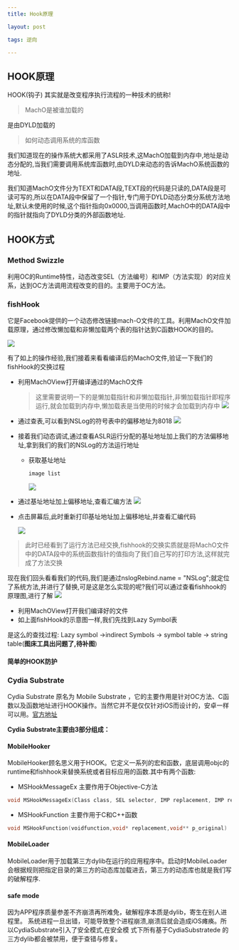 ```yaml
---
title: Hook原理

layout: post

tags: 逆向

---
```

## HOOK原理
HOOK(钩子) 其实就是改变程序执行流程的一种技术的统称!

> MachO是被谁加载的

是由DYLD加载的

> 如何动态调用系统的库函数

我们知道现在的操作系统大都采用了ASLR技术,这MachO加载到内存中,地址是动态分配的,当我们需要调用系统库函数时,由DYLD来动态的告诉MachO系统函数的地址.

我们知道MachO文件分为TEXT和DATA段,TEXT段的代码是只读的,DATA段是可读可写的,所以在DATA段中保留了一个指针,专门用于DYLD动态分类分系统方法地址,默认未使用的时候,这个指针指向0x0000,当调用函数时,MachO中的DATA段中的指针就指向了DYLD分类的外部函数地址.
## HOOK方式
### Method Swizzle

利用OC的Runtime特性，动态改变SEL（方法编号）和IMP（方法实现）的对应关系，达到OC方法调用流程改变的目的。主要用于OC方法。

### fishHook

它是Facebook提供的一个动态修改链接mach-O文件的工具。利用MachO文件加载原理，通过修改懒加载和非懒加载两个表的指针达到C函数HOOK的目的。

![](https://ws3.sinaimg.cn/large/006tKfTcly1fr9mupn93mj31c414c45e.jpg)

有了如上的操作经验,我们接着来看看编译后的MachO文件,验证一下我们的fishHook的交换过程

* 利用MachOView打开编译通过的MachO文件

	> 这里需要说明一下的是懒加载指针和非懒加载指针,非懒加载指针即程序运行,就会加载到内存中,懒加载表是当使用的时候才会加载到内存中
	![](https://ws1.sinaimg.cn/large/006tKfTcly1fr9xu0oxzxj31e80noami.jpg)

* 通过查表,可以看到NSLog的符号表中的偏移地址为8018
	![](https://ws3.sinaimg.cn/large/006tKfTcly1fr9xwlrdlgj31e80no4af.jpg)

* 接着我们动态调试,通过查看ASLR运行分配的基址地址加上我们的方法偏移地址,拿到我们的我们的NSLog的方法运行地址
	* 获取基址地址
	
		```c
		image list
		```
		![](https://ws2.sinaimg.cn/large/006tKfTcly1fr9y2khe7hj31ce0fkdnf.jpg)
	
* 通过基址地址加上偏移地址,查看汇编方法
	![](https://ws4.sinaimg.cn/large/006tKfTcly1fr9y6028bqj31ca0aiwhc.jpg)
	
* 点击屏幕后,此时重新打印基址地址加上偏移地址,并查看汇编代码

	![](https://ws3.sinaimg.cn/large/006tKfTcly1fr9yakna04j31ca0c4goc.jpg)
	
> 此时已经看到了运行方法已经交换,fishhook的交换实质就是将MachO文件中的DATA段中的系统函数指针的值指向了我们自己写的打印方法,这样就完成了方法交换


现在我们回头看看我们的代码,我们是通过nslogRebind.name = "NSLog";就定位了系统方法,并进行了替换,可是这是怎么实现的呢?我们可以通过查看fishhook的原理图,进行了解
![](https://ws1.sinaimg.cn/large/006tKfTcly1fr9yjzxjqkj30jo0pcjtr.jpg)

* 利用MachOView打开我们编译好的文件
* 如上面fishHook的示意图一样,我们先找到Lazy Symbol表

是这么的查找过程:
Lazy symbol ->indirect Symbols -> symbol table -> string table(**图床工具出问题了,待补图**)


#### 简单的HOOK防护
		

### Cydia Substrate

Cydia Substrate 原名为 Mobile Substrate ，它的主要作用是针对OC方法、C函数以及函数地址进行HOOK操作。当然它并不是仅仅针对iOS而设计的，安卓一样可以用。[官方地址](http://www.cydiasubstrate.com)

**Cydia Substrate主要由3部分组成：**

#### MobileHooker

MobileHooker顾名思义用于HOOK。它定义一系列的宏和函数，底层调用objc的runtime和fishhook来替换系统或者目标应用的函数.其中有两个函数:

* MSHookMessageEx 主要作用于Objective-C方法
```c
void MSHookMessageEx(Class class, SEL selector, IMP replacement, IMP result)
```
* MSHookFunction 主要作用于C和C++函数
```c
void MSHookFunction(voidfunction,void* replacement,void** p_original)
```

####  MobileLoader
MobileLoader用于加载第三方dylib在运行的应用程序中。启动时MobileLoader会根据规则把指定目录的第三方的动态库加载进去，第三方的动态库也就是我们写的破解程序.
#### safe mode
因为APP程序质量参差不齐崩溃再所难免，破解程序本质是dylib，寄生在别人进程里。 系统进程一旦出错，可能导致整个进程崩溃,崩溃后就会造成iOS瘫痪。所以CydiaSubstrate引入了安全模式,在安全模 式下所有基于CydiaSubstratede 的三方dylib都会被禁用，便于查错与修复。


